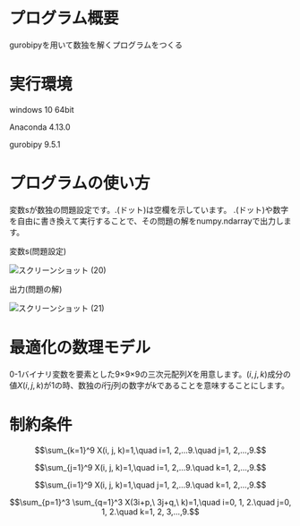 # プログラム概要
gurobipyを用いて数独を解くプログラムをつくる

# 実行環境
windows 10 64bit

Anaconda 4.13.0

gurobipy 9.5.1

# プログラムの使い方
変数sが数独の問題設定です。.(ドット)は空欄を示しています。
.(ドット)や数字を自由に書き換えて実行することで、その問題の解をnumpy.ndarrayで出力します。

変数s(問題設定)

![スクリーンショット (20)](https://user-images.githubusercontent.com/108399244/176651104-b50c96be-b961-4279-aec9-89d8e27dbca4.png)

出力(問題の解)

![スクリーンショット (21)](https://user-images.githubusercontent.com/108399244/176651580-d5258da3-4cb2-463b-8f73-86123d3a77dd.png)

# 最適化の数理モデル
0-1バイナリ変数を要素とした9×9×9の三次元配列$X$を用意します。${(i, j, k)}$成分の値${X(i, j, k)}$が1の時、数独の$i$行$j$列の数字が$k$であることを意味することにします。

# 制約条件

$$\sum_{k=1}^9 X(i, j, k)=1,\quad i=1, 2,...9.\quad j=1, 2,...,9.$$

$$\sum_{j=1}^9 X(i, j, k)=1,\quad i=1, 2,...9.\quad k=1, 2,...,9.$$

$$\sum_{i=1}^9 X(i, j, k)=1,\quad j=1, 2,...9.\quad k=1, 2,...,9.$$

$$\sum_{p=1}^3 \sum_{q=1}^3 X(3i+p,\ 3j+q,\ k)=1,\quad i=0, 1, 2.\quad j=0, 1, 2.\quad k=1, 2, 3,...,9.$$

